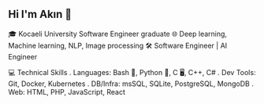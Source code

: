## Hi I'm Akın 👋
🎓 Kocaeli University Software Engineer graduate
🌐 Deep learning, Machine learning, NLP, Image processing
🛠️ Software Engineer | AI Engineer

💻 Technical Skills
. Languages: Bash 🐚, Python 🐍, C 🖥️, C++, C#
. Dev Tools: Git, Docker, Kubernetes
. DB/Infra: msSQL, SQLite, PostgreSQL, MongoDB
. Web: HTML, PHP, JavaScript, React

<!--
**akinkarlitepe/akinkarlitepe** is a ✨ _special_ ✨ repository because its `README.md` (this file) appears on your GitHub profile.

Here are some ideas to get you started:

- 🔭 I’m currently working on ...
- 🌱 I’m currently learning ...
- 👯 I’m looking to collaborate on ...
- 🤔 I’m looking for help with ...
- 💬 Ask me about ...
- 📫 How to reach me: ...
- 😄 Pronouns: ...
- ⚡ Fun fact: ...
-->
